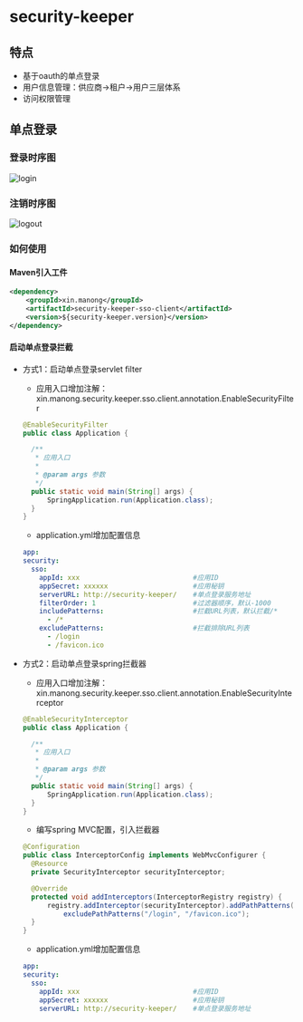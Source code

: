 # security-keeper

## 特点

* 基于oauth的单点登录
* 用户信息管理：供应商->租户->用户三层体系
* 访问权限管理

## 单点登录

### 登录时序图

![login](https://github.com/frankcl/security-keeper/blob/main/security-keeper-sso-client/images/sso_login.png)

### 注销时序图

![logout](https://github.com/frankcl/security-keeper/blob/main/security-keeper-sso-client/images/sso_logout.png)

### 如何使用

#### Maven引入工件

```xml
<dependency>
    <groupId>xin.manong</groupId>
    <artifactId>security-keeper-sso-client</artifactId>
    <version>${security-keeper.version}</version>
</dependency>
```

#### 启动单点登录拦截

* 方式1：启动单点登录servlet filter
  * 应用入口增加注解：xin.manong.security.keeper.sso.client.annotation.EnableSecurityFilter
  ```java
  @EnableSecurityFilter
  public class Application {

    /**
     * 应用入口
     *
     * @param args 参数
     */
    public static void main(String[] args) {
        SpringApplication.run(Application.class);
    }
  }
  ```
  * application.yml增加配置信息
  ```yaml
  app:
  security:
    sso:
      appId: xxx                            #应用ID
      appSecret: xxxxxx                     #应用秘钥
      serverURL: http://security-keeper/    #单点登录服务地址
      filterOrder: 1                        #过滤器顺序，默认-1000
      includePatterns:                      #拦截URL列表，默认拦截/*
        - /*
      excludePatterns:                      #拦截排除URL列表
        - /login
        - /favicon.ico
  ```
  
* 方式2：启动单点登录spring拦截器
  * 应用入口增加注解：xin.manong.security.keeper.sso.client.annotation.EnableSecurityInterceptor
  ```java
  @EnableSecurityInterceptor
  public class Application {

    /**
     * 应用入口
     *
     * @param args 参数
     */
    public static void main(String[] args) {
        SpringApplication.run(Application.class);
    }
  }
  ```
  * 编写spring MVC配置，引入拦截器
  ```java
  @Configuration
  public class InterceptorConfig implements WebMvcConfigurer {
    @Resource
    private SecurityInterceptor securityInterceptor;
  
    @Override
    protected void addInterceptors(InterceptorRegistry registry) {
        registry.addInterceptor(securityInterceptor).addPathPatterns("/**").
            excludePathPatterns("/login", "/favicon.ico");
    }
  }
  ```
  * application.yml增加配置信息
  ```yaml
  app:
  security:
    sso:
      appId: xxx                            #应用ID
      appSecret: xxxxxx                     #应用秘钥
      serverURL: http://security-keeper/    #单点登录服务地址
  ```

